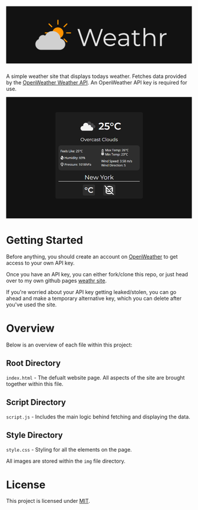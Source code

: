 # ![Alt Text](./imgs/Weathr.png)

A simple weather site that displays todays weather. Fetches data provided by the [OpenWeather Weather API](https://openweathermap.org/api). An OpenWeather API key is required for use.

![Alt Text](./imgs/weathr_preview.png)

# Getting Started

Before anything, you should create an account on [OpenWeather](https://openweathermap.org/) to get access to your own API key.

Once you have an API key, you can either fork/clone this repo, or just head over to my own github pages [weathr site](https://alejandromontalvo.github.io/weathr/).

If you're worried about your API key getting leaked/stolen, you can go ahead and make a temporary alternative key, which you can delete after you've used the site.

# Overview

Below is an overview of each file within this project:

## Root Directory

`index.html` - The defualt website page. All aspects of the site are brought together within this file.

## Script Directory

`script.js` - Includes the main logic behind fetching and displaying the data.

## Style Directory

`style.css` - Styling for all the elements on the page.

All images are stored within the `img` file directory.

# License

This project is licensed under [MIT](https://github.com/AlejandroMontalvo/Weathr/blob/main/License).
